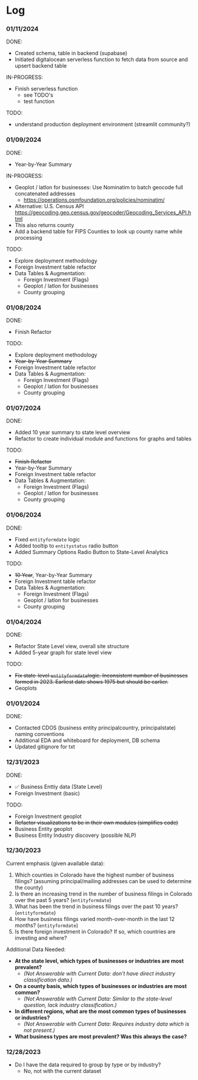 # Log


### 01/11/2024
DONE:
- Created schema, table in backend (supabase)
- Initiated digitalocean serverless function to fetch data from source and upsert backend table


IN-PROGRESS:
- Finish serverless function
  - see TODO's
  - test function

TODO:
- understand production deployment environment (streamlit community?)



### 01/09/2024
DONE:
- Year-by-Year Summary

IN-PROGRESS:
- Geoplot / latlon for businesses: Use Nominatim to batch geocode full concatenated addresses
  - https://operations.osmfoundation.org/policies/nominatim/
-  Alternative: U.S. Census API https://geocoding.geo.census.gov/geocoder/Geocoding_Services_API.html
  - This also returns county
- Add a backend table for FIPS Counties to look up county name while processing

TODO:
- Explore deployment methodology
- Foreign Investment table refactor
- Data Tables & Augmentation:
  - Foreign Investment (Flags)
  - Geoplot / latlon for businesses
  - County grouping


### 01/08/2024
DONE:
- Finish Refactor

TODO:
- Explore deployment methodology
- ~~Year-by-Year Summary~~
- Foreign Investment table refactor
- Data Tables & Augmentation:
  - Foreign Investment (Flags)
  - Geoplot / latlon for businesses
  - County grouping

### 01/07/2024
DONE:
- Added 10 year summary to state level overview
- Refactor to create individual module and functions for graphs and tables

TODO:
- ~~Finish Refactor~~
- Year-by-Year Summary
- Foreign Investment table refactor
- Data Tables & Augmentation:
  - Foreign Investment (Flags)
  - Geoplot / latlon for businesses
  - County grouping



### 01/06/2024
DONE: 
- Fixed `entityformdate` logic
- Added tooltip to `entitystatus` radio button
- Added Summary Options Radio Button to State-Level Analytics

TODO:
- ~~10 Year~~, Year-by-Year Summary
- Foreign Investment table refactor
- Data Tables & Augmentation:
  - Foreign Investment (Flags)
  - Geoplot / latlon for businesses
  - County grouping


### 01/04/2024
DONE:
- Refactor State Level view, overall site structure
- Added 5-year graph for state level view

TODO:
- ~~Fix state-level `entityformdate`logic. Inconsistent number of businesses formed in 2023. Earliest date shows 1975 but should be earlier.~~
- Geoplots


### 01/01/2024
DONE:
- Contacted CDOS (business entity principalcountry, principalstate) naming conventions
- Additional EDA and whiteboard for deployment, DB schema
- Updated gitignore for txt

### 12/31/2023 

DONE:
- ✅ Business Enttiy data (State Level)
- Foreign Investment (basic)

TODO: 
- Foreign Investment geoplot
- ~~Refactor visualizations to be in their own modules (simplifies code)~~
- Business Entity geoplot
- Business Entity Industry discovery (possible NLP)

### 12/30/2023
Current emphasis (given available data):
1. Which counties in Colorado have the highest number of business filings?
    (assuming principal/mailing addresses can be used to determine the county)
2. Is there an increasing trend in the number of business filings in Colorado over the past 5 years?
(`entityformdate`)
3. What has been the trend in business filings over the past 10 years? (`entityformdate`)
4. How have business filings varied month-over-month in the last 12 months? (`entityformdate`)
5. Is there foreign investment in Colorado? If so, which countries are investing and where?

Additional Data Needed:
- **At the state level, which types of businesses or industries are most prevalent?**
  - *(Not Answerable with Current Data: don’t have direct industry classification data.)*
- **On a county basis, which types of businesses or industries are most common?**
  - *(Not Answerable with Current Data: Similar to the state-level question, lack industry classification.)*
- **In different regions, what are the most common types of businesses or industries?**
  - *(Not Answerable with Current Data: Requires industry data which is not present.)*
- **What business types are most prevalent? Was this always the case?**

### 12/28/2023
- Do I have the data required to group by type or by industry? 
    - No, not with the current dataset



